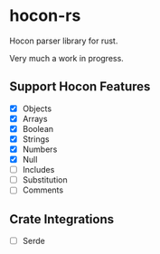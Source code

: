 # hocon-rs

Hocon parser library for rust.

Very much a work in progress.

## Support Hocon Features
- [x] Objects
- [x] Arrays
- [x] Boolean
- [x] Strings
- [x] Numbers
- [x] Null
- [ ] Includes
- [ ] Substitution
- [ ] Comments

## Crate Integrations
- [ ] Serde
